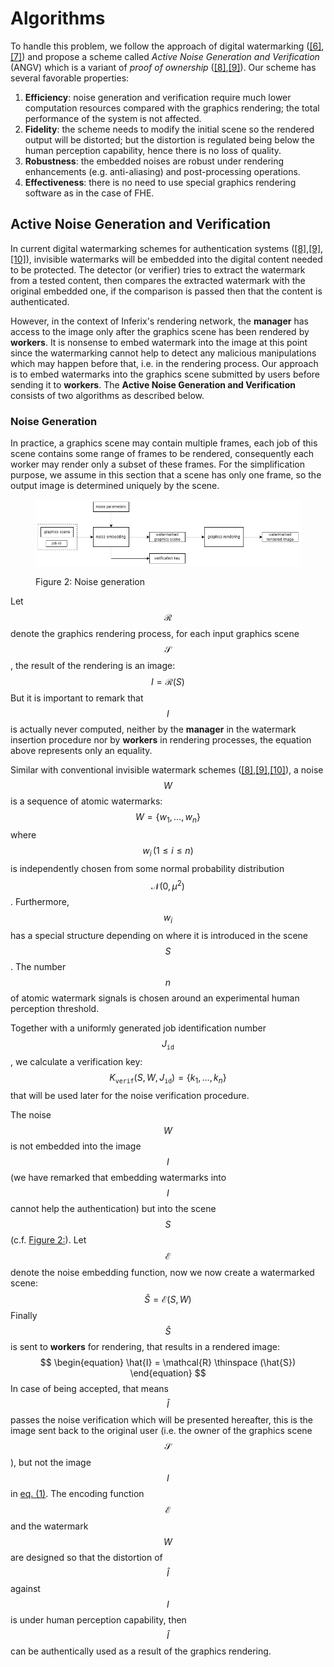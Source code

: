 # Algorithms

To handle this problem, we follow the approach of digital watermarking ([\[6\]](../references.md),[\[7\]](../references.md)) and propose a scheme called _Active Noise Generation and Verification_ (ANGV) which is a variant of _proof of ownership_ ([\[8\]](../references.md),[\[9\]](../references.md)). Our scheme has several favorable properties:

1. **Efficiency**: noise generation and verification require much lower computation resources compared with the graphics rendering; the total performance of the system is not affected.
2. **Fidelity**: the scheme needs to modify the initial scene so the rendered output will be distorted; but the distortion is regulated being below the human perception capability, hence there is no loss of quality.
3. **Robustness**: the embedded noises are robust under rendering enhancements (e.g. anti-aliasing) and post-processing operations.
4. **Effectiveness**: there is no need to use special graphics rendering software as in the case of FHE.

## Active Noise Generation and Verification
In current digital watermarking schemes for authentication systems ([\[8\]](../references.md),[\[9\]](../references.md),[\[10\]](../references.md)), invisible watermarks will be embedded into the digital content needed to be protected. The detector (or verifier) tries to extract the watermark from a tested content, then compares the extracted watermark with the original embedded one, if the comparison is passed then that the content is authenticated.

However, in the context of Inferix's rendering network, the __manager__ has access to the image only after the graphics scene has been rendered by __workers__. It is nonsense to embed watermark into the image at this point since the watermarking cannot help to detect any malicious manipulations which may happen before that, i.e. in the rendering process. Our approach is to embed watermarks into the graphics scene submitted by users before sending it to __workers__. The __Active Noise Generation and Verification__ consists of two algorithms as described below.

### Noise Generation
In practice, a graphics scene may contain multiple frames, each job of this scene contains some range of frames to be rendered, consequently each worker may render only a subset of these frames. For the simplification purpose, we assume in this section that a scene has only one frame, so the output image is determined uniquely by the scene.

<figure><img id="figure2" src="../../.gitbook/assets/noise_generation.png" alt=""><figcaption><p>Figure 2: Noise generation</p></figcaption></figure>

Let $$\mathcal{R}$$ denote the graphics rendering process, for each input graphics scene $$\mathcal{S}$$, the result of the rendering is an image:
$$
\begin{equation}
    I = \mathcal{R} \left( S \right)
\end{equation}
$$
But it is important to remark that $$I$$ is actually never computed, neither by the __manager__ in the watermark insertion procedure nor by __workers__ in rendering processes, the equation above represents only an equality.

Similar with conventional invisible watermark schemes ([\[8\]](../references.md),[\[9\]](../references.md),[\[10\]](../references.md)), a noise $$W$$ is a sequence of atomic watermarks:
$$
\begin{equation}
    W = \left\{ w_1,\dots,w_n \right\}
\end{equation}
$$
where $$w_i \, \left(1 \leq i \leq n\right)$$ is independently chosen from some normal probability distribution $$\mathcal{N}\left(0, \mu^2\right)$$. Furthermore, $$w_i$$ has a special structure depending on where it is introduced in the scene $$S$$. The number $$n$$ of atomic watermark signals is chosen around an experimental human perception threshold.

Together with a uniformly generated job identification number $$J_{\mathtt{id}}$$, we calculate a verification key:
$$
\begin{equation}
    K_{\mathtt{verif}} \left(S, W, J_{\mathtt{id}}\right) = \left\{ k_1,\dots,k_n \right\}
\end{equation}
$$
that will be used later for the noise verification procedure.

The noise $$W$$ is not embedded into the image $$I$$ (we have remarked that embedding watermarks into $$I$$ cannot help the authentication) but into the scene $$S$$ (c.f. [Figure 2:](./#figure2)). Let $$\mathcal{E}$$ denote the noise embedding function, now we now create a watermarked scene:
$$
\begin{equation}
    \hat{S} = \mathcal{E} \left(S, W\right)
\end{equation}
$$
Finally $$\hat{S}$$ is sent to __workers__ for rendering, that results in a rendered image:
$$
\begin{equation}
    \hat{I} = \mathcal{R} \thinspace (\hat{S})
\end{equation}
$$
In case of being accepted, that means $$\hat{I}$$ passes the noise verification which will be presented hereafter, this is the image sent back to the original user (i.e. the owner of the graphics scene $$\mathcal{S}$$), but not the image $$I$$ in [eq. (1)](./#eq1). The encoding function $$\mathcal{E}$$ and the watermark $$W$$ are designed so that the distortion of $$\hat{I}$$ against $$I$$ is under human perception capability, then $$\hat{I}$$ can be authentically used as a result of the graphics rendering.
